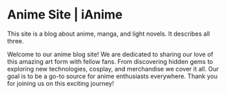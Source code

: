 # Anime Site | iAnime

This site is a blog about anime, manga, and light novels. It describes all three.

Welcome to our anime blog site! We are dedicated to sharing our love of this amazing art form with fellow fans. From discovering hidden gems to exploring new technologies, cosplay, and merchandise we cover it all. Our goal is to be a go-to source for anime enthusiasts everywhere. Thank you for joining us on this exciting journey!
